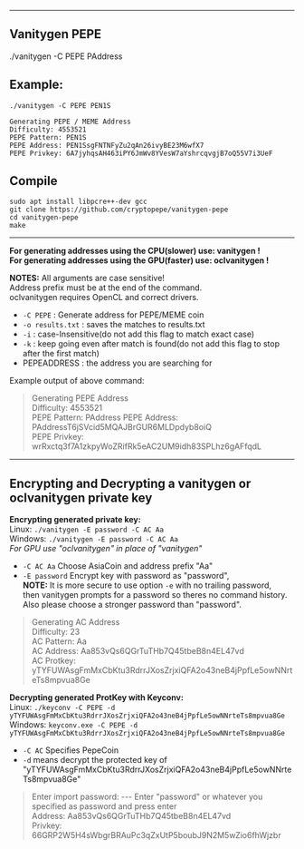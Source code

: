 -----
Vanitygen PEPE
-----

./vanitygen -C PEPE PAddress 

## Example:
```
./vanitygen -C PEPE PEN1S 

Generating PEPE / MEME Address
Difficulty: 4553521
PEPE Pattern: PEN1S                                                            
PEPE Address: PEN1SsgFNTNFyZu2qAn26ivyBE23M6wfX7
PEPE Privkey: 6A7jyhqsAH463iPY6JmWv8YVesW7aYshrcqvgjB7oQ55V7i3UeF
```


## Compile

```
sudo apt install libpcre++-dev gcc
git clone https://github.com/cryptopepe/vanitygen-pepe
cd vanitygen-pepe
make
```

----------------------------------------------

**For generating addresses using the CPU(slower) use: vanitygen !**  
**For generating addresses using the GPU(faster) use: oclvanitygen !**  

**NOTES:**	All arguments are case sensitive!  
	Address prefix must be at the end of the command.  
	oclvanitygen requires OpenCL and correct drivers.  

 * `-C PEPE` : Generate address for PEPE/MEME coin  
 * `-o results.txt` : saves the matches to results.txt  
 * `-i` : case-Insensitive(do not add this flag to match exact case)  
 * `-k` : keep going even after match is found(do not add this flag to stop after the first match)  
 * PEPEADDRESS : the address you are searching for

Example output of above command:  
>Generating PEPE Address  
>Difficulty: 4553521  
>PEPE Pattern: PAddress
>PEPE Address: PAddressT6jSVcid5MQAJBrGUR6MLDpdyb8oiQ  
>PEPE Privkey: wrRxctq3f7A1zkpyWoZRifRk5eAC2UM9idh83SPLhz6gAFfqdL  


-----
Encrypting and Decrypting a vanitygen or oclvanitygen private key  
-----  
**Encrypting generated private key:**  
Linux: `./vanitygen -E password -C AC Aa`  
Windows: `./vanitygen -E password -C AC Aa`  
*For GPU use "oclvanitygen" in place of "vanitygen"*  

 * `-C AC Aa` Choose AsiaCoin and address prefix "Aa"  
 * `-E password` Encrypt key with password as "password",  
**NOTE:** It is more secure to use option `-e` with no trailing password,  
then vanitygen prompts for a password so theres no command history.  
Also please choose a stronger password than "password".  

>Generating AC Address  
>Difficulty: 23   
>AC Pattern: Aa                                                                      
>AC Address: Aa853vQs6QGrTuTHb7Q45tbeB8n4EL47vd  
>AC Protkey: yTYFUWAsgFmMxCbKtu3RdrrJXosZrjxiQFA2o43neB4jPpfLe5owNNrteTs8mpvua8Ge  

**Decrypting generated ProtKey with Keyconv:**  
Linux: `./keyconv -C PEPE -d yTYFUWAsgFmMxCbKtu3RdrrJXosZrjxiQFA2o43neB4jPpfLe5owNNrteTs8mpvua8Ge`  
Windows: `keyconv.exe -C PEPE -d yTYFUWAsgFmMxCbKtu3RdrrJXosZrjxiQFA2o43neB4jPpfLe5owNNrteTs8mpvua8Ge`  

 * `-C AC` Specifies PepeCoin  
 * `-d` means decrypt the protected key of "yTYFUWAsgFmMxCbKtu3RdrrJXosZrjxiQFA2o43neB4jPpfLe5owNNrteTs8mpvua8Ge"  

>Enter import password:  --- Enter "password" or whatever you specified as password and press enter  
>Address: Aa853vQs6QGrTuTHb7Q45tbeB8n4EL47vd  
>Privkey: 66GRP2W5H4sWbgrBRAuPc3qZxUtP5boubJ9N2M5wZio6fhWjzbr  
